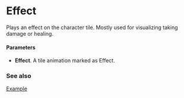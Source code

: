 # Effect

Plays an effect on the character tile. Mostly used for visualizing taking damage or healing.

#### Parameters

* **Effect**. A tile animation marked as Effect.

### See also

[Example](../nodegraph/examples/onHit.md)